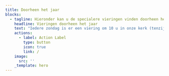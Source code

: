 ```yaml
---
title: Doorheen het jaar
blocks:
  - tagline: Hieronder kan u de specialere vieringen vinden doorheen het werkjaar.
    headline: Vieringen doorheen het jaar
    text: "Iedere zondag is er een viering om 10 u in onze kerk (tenzij anders vermeld hieronder). We ontmoeten u graag tijdens deze vieringen:\n\n**10/9/2023** Familieviering: Startviering werkjaar - Voor de viering: ontbijt ([inschrijving](https://forms.gle/cgiym1okWuytMPDUA)!)\n\n**1/10/2023 Franciscusfeest:** Feestelijke viering van onze parochie. De viering wordt opgeluisterd door het Franciscuskoor en ensemble. Aansluitend bieden we u graag een receptie aan in de parochiezaal. Tijdens deze viering gedenken we onze overleden pastoor: Marcel Doms\n\n**8/10/2023** **Dag van de chronisch zieken**: Viering in samenwerking met Samana.\n\n**1/11/2023 Allerheiligen**: Gedachtenisviering overledenen afgelopen jaar. Viering opgeluisterd door Franciscuskoor en ensemble.\n\n**19/11/2023:** **Familieviering** met speciale aandacht voor onze vormelingen: Naamopgave vormsel\n\n**3/12/2023:** 1de zondag van de Advent\n\n**10/12/2023:** 2de zondag van de Advent\n\n**17/12/2023:** 3de zondag van de Advent\n\n**24/12/2023:** 4de zondag van de Advent\n\n**24/12/2023 Kerstavond**: Kerstwake om 16 u: Familieviering voor groot en klein\n\n**25/12/2023 Kerstdag**: Feestelijke viering om 10 u opgeluisterd door het koor Blij Rondeel\n\n**26/12/2023: 2de\_Kerstdag**: Feestelijke viering met orgel en samenzang\n\n**7/1/2024**: Driekoningenviering met aansluitend een toast op het nieuwe jaar.\n\n**4/2/2024: Familieviering** met speciale aandacht voor de eerste communicanten (Naamopgave)\n\n**14/2/2024**: Aswoensdagviering gaat door in de pastorale Zone KesseLinde (plaats volgt later)\n\n**18/2/2024:** 1ste\_zondag van de vasten in het teken van Broederlijk delen\n\n**25/2/2024:** Familieviering met kruisoplegging voor onze vormelingen. Viering staat ook in het teken van Broederlijk Delen\n\n**3/3/2024:** 3de\_zondag van de vasten in het teken van Broederlijk delen\n\n**10/3/2024:** 4de\_zondag van de vasten in het teken van Broederlijk delen\n\n**17/3/2024:** 5de\_zondag van de vasten in het teken van Broederlijk delen\n\n**24/3/2024 Palmzondag**: Feestelijke viering met wijding van de palmtakken. Viering opgeluisterd door het Franciscuskoor en ensemble\n\n**28/3/2024 Witte Donderdag**:\n\n15 u Witte Donderdagviering voor de leden van Samana\n\n20 u Witte donderdagviering gaat door in de pastorale Zone KesseLinde\n\n**29/3/2024 Goede Vrijdag**\n\n15 u Kruisweg\n\n20 u Goede vrijdagviering\n\n**30/3/2024 Paaswake** om 20 u: Familieviering met eerste communicanten en vormelingen; viering opgeluisterd door het Franciscuskoor en ensemble.\n\n**31/3/2024 Paasdag:** Feestelijke viering om 10 u opgeluisterd door het koor Blij Rondeel\n\n**1/4/2024 Paasmaandagviering**: Viering om 10 u opgeluisterd met orgel en samenzang\n\n**21/4/2024 Familieviering**: Brodenviering met speciale aandacht voor onze eerste communiecanten\n\n**5/5/2024 Vormselviering** in de Sint-Antoniusparochie\n\n**9/5/2024 OHHemelvaart:** Eerste communieviering om 10 u opgeluisterd door het muziekensemble van onze parochie.\n\n**19/5/2024 Pinksteren**: Feestelijke viering opgeluisterd door het Franciscuskoor en ensemble\n\n**20/5/2024 Pinkstermaandag:** Rustige viering met orgel en samenzang om 10 u\n\n**23/6/2024:** Slotviering werkjaar met aansluitend receptie. Viering opgeluisterd door muziekensemble van de parochie.\n\n**15/8/2024 OLV Hemelvaart:** Feestelijke viering om 10 u opgeluisterd door het Franciscuskoor\n\n\_\n"
    actions:
      - label: Action Label
        type: button
        icon: true
        link: /
    image:
      src: ''
    _template: hero
---
```


